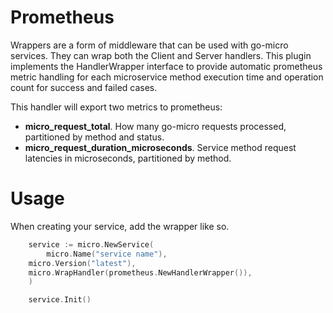 # Prometheus

Wrappers are a form of middleware that can be used with go-micro services. They can wrap both the Client and Server handlers.
This plugin implements the HandlerWrapper interface to provide automatic prometheus metric handling
for each microservice method execution time and operation count for success and failed cases.

This handler will export two metrics to prometheus:
* **micro_request_total**. How many go-micro requests processed, partitioned by method and status.
* **micro_request_duration_microseconds**. Service method request latencies in microseconds, partitioned by method.

# Usage

When creating your service, add the wrapper like so.

```go
    service := micro.NewService(
        micro.Name("service name"),
	micro.Version("latest"),
	micro.WrapHandler(prometheus.NewHandlerWrapper()),
    )

    service.Init()
```
